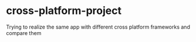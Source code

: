 # cross-platform-project
Trying to realize the same app with different cross platform frameworks and compare them
